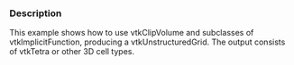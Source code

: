 ### Description

This example shows how to use vtkClipVolume and subclasses of vtkImplicitFunction, producing a vtkUnstructuredGrid. The output consists of vtkTetra or other 3D cell types.
